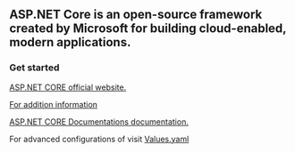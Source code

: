 ## ASP.NET Core is an open-source framework created by Microsoft for building cloud-enabled, modern applications.



### Get started

[ASP.NET CORE official website.](https://docs.microsoft.com/en-us/aspnet/core/?view=aspnetcore-5.0)


[For addition information](https://bitnami.com/stack/aspnet-core/helm)


[ASP.NET CORE Documentations documentation.](https://docs.microsoft.com/en-us/aspnet/core/?view=aspnetcore-5.0)


For advanced configurations of visit [Values.yaml](https://github.com/bitnami/charts/raw/master/bitnami/aspnet-core/values.yaml)
